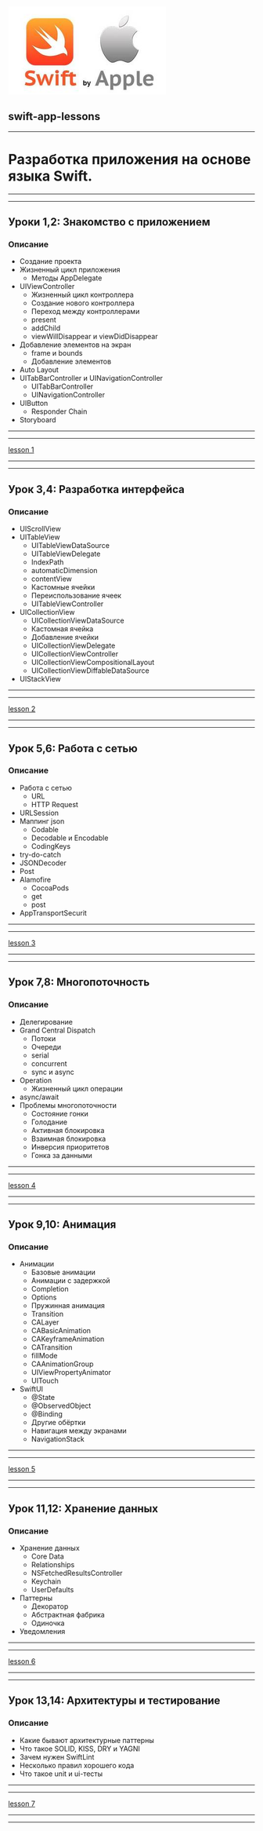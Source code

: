 ![](assets/swift_development_min.jpg)
## swift-app-lessons
<hr>

# Разработка приложения на основе языка Swift. 

<hr><hr>

## Уроки 1,2: Знакомство с приложением
### Описание
- Создание проекта
- Жизненный цикл приложения
    - Методы AppDelegate
- UIViewController
    - Жизненный цикл контроллера
    - Создание нового контроллера
    - Переход между контроллерами
    - present
    - addChild
    - viewWillDisappear и viewDidDisappear
- Добавление элементов на экран
    - frame и bounds
    - Добавление элементов
- Auto Layout
- UITabBarController и UINavigationController
    - UITabBarController
    - UINavigationController
- UIButton
    - Responder Chain
- Storyboard

<hr><hr>

[lesson 1](sw-1/README.md)
<hr><hr>

## Урок 3,4: Разработка интерфейса
### Описание
- UIScrollView
- UITableView
    - UITableViewDataSource
    - UITableViewDelegate
    - IndexPath
    - automaticDimension
    - contentView
    - Кастомные ячейки
    - Переиспользование ячеек
    - UITableViewController
- UICollectionView
    - UICollectionViewDataSource
    - Кастомная ячейка
    - Добавление ячейки
    - UICollectionViewDelegate
    - UICollectionViewController
    - UICollectionViewCompositionalLayout
    - UICollectionViewDiffableDataSource
- UIStackView

<hr><hr>

[lesson 2](sw-2/README.md)
<hr><hr>

## Урок 5,6: Работа с сетью
### Описание
- Работа с сетью
    - URL
    - HTTP Request
- URLSession
- Маппинг json
    - Codable
    - Decodable и Encodable
    - CodingKeys
- try-do-catch
- JSONDecoder
- Post
- Alamofire
    - CocoaPods
    - get
    - post
- AppTransportSecurit

<hr><hr>

[lesson 3](sw-3/README.md)
<hr><hr>

## Урок 7,8: Многопоточность
### Описание
- Делегирование
- Grand Central Dispatch
    - Потоки
    - Очереди
    - serial
    - concurrent
    - sync и async
- Operation
    - Жизненный цикл операции
- async/await
- Проблемы многопоточности
    - Состояние гонки
    - Голодание
    - Активная блокировка
    - Взаимная блокировка
    - Инверсия приоритетов
    - Гонка за данными

<hr><hr>

[lesson 4](sw-4/README.md)
<hr><hr>

## Урок 9,10: Анимация
### Описание
- Анимации
    - Базовые анимации
    - Анимации с задержкой
    - Completion
    - Options
    - Пружинная анимация
    - Transition
    - CALayer
    - CABasicAnimation
    - CAKeyframeAnimation
    - CATransition
    - fillMode
    - CAAnimationGroup
    - UIViewPropertyAnimator
    - UITouch
- SwiftUI
    - @State
    - @ObservedObject
    - @Binding
    - Другие обёртки
    - Навигация между экранами
    - NavigationStack

<hr><hr>

[lesson 5](sw-5/README.md)
<hr><hr>

## Урок 11,12: Хранение данных
### Описание
- Хранение данных
    - Core Data
    - Relationships
    - NSFetchedResultsController
    - Keychain
    - UserDefaults
- Паттерны
    - Декоратор
    - Абстрактная фабрика
    - Одиночка
- Уведомления

<hr><hr>

[lesson 6](sw-6/README.md)
<hr><hr>

## Урок 13,14: Архитектуры и тестирование
### Описание
- Какие бывают архитектурные паттерны
- Что такое SOLID, KISS, DRY и YAGNI
- Зачем нужен SwiftLint
- Несколько правил хорошего кода
- Что такое unit и ui-тесты

<hr><hr>

[lesson 7](sw-7/README.md)

<hr><hr>
<br><br><br><br>